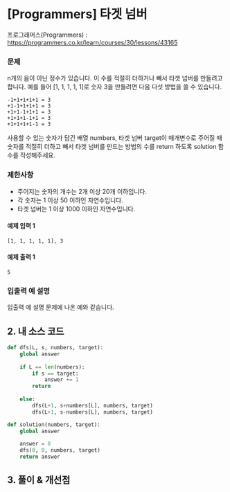 # [Programmers] 타겟 넘버

프로그래머스(Programmers) :  https://programmers.co.kr/learn/courses/30/lessons/43165

### 문제

n개의 음이 아닌 정수가 있습니다. 이 수를 적절히 더하거나 빼서 타겟 넘버를 만들려고 합니다. 예를 들어 [1, 1, 1, 1, 1]로 숫자 3을 만들려면 다음 다섯 방법을 쓸 수 있습니다.

```
-1+1+1+1+1 = 3
+1-1+1+1+1 = 3
+1+1-1+1+1 = 3
+1+1+1-1+1 = 3
+1+1+1+1-1 = 3
```

사용할 수 있는 숫자가 담긴 배열 numbers, 타겟 넘버 target이 매개변수로 주어질 때 숫자를 적절히 더하고 빼서 타겟 넘버를 만드는 방법의 수를 return 하도록 solution 함수를 작성해주세요.


### 제한사항

- 주어지는 숫자의 개수는 2개 이상 20개 이하입니다.
- 각 숫자는 1 이상 50 이하인 자연수입니다.
- 타겟 넘버는 1 이상 1000 이하인 자연수입니다.


#### 예제 입력 1

```  
[1, 1, 1, 1, 1], 3
```  

#### 예제 출력 1

```  
5
```  

### 입출력 예 설명

입출력 예 설명
문제에 나온 예와 같습니다.

## 2. 내 소스 코드

```python  
def dfs(L, s, numbers, target):
    global answer
    
    if L == len(numbers):
        if s == target:
            answer += 1
        return
        
    else:
        dfs(L+1, s+numbers[L], numbers, target)
        dfs(L+1, s-numbers[L], numbers, target)

def solution(numbers, target):
    global answer
    
    answer = 0
    dfs(0, 0, numbers, target)
    return answer
```  



## 3. 풀이 & 개선점